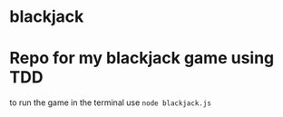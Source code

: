 # blackjack

# Repo for my blackjack game using TDD
 to run the game in the terminal use ```node blackjack.js```
